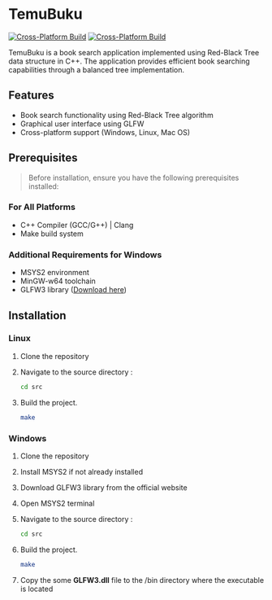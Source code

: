 # TemuBuku
[![Cross-Platform Build](https://github.com/Stroke-Death-A3/TemuBuku/actions/workflows/Compile.yml/badge.svg)](https://github.com/Stroke-Death-A3/TemuBuku/actions/workflows/Compile.yml) 
[![Cross-Platform Build](https://github.com/Stroke-Death-A3/TemuBuku/actions/workflows/Compile.yml/badge.svg?event=release)](https://github.com/Stroke-Death-A3/TemuBuku/actions/workflows/Compile.yml)

TemuBuku is a book search application implemented using Red-Black Tree data structure in C++. The application provides efficient book searching capabilities through a balanced tree implementation. 
## Features

- Book search functionality using Red-Black Tree algorithm
- Graphical user interface using GLFW
- Cross-platform support (Windows, Linux, Mac OS)

## Prerequisites

>Before installation, ensure you have the following prerequisites installed:

### For All Platforms
- C++ Compiler (GCC/G++) | Clang
- Make build system

### Additional Requirements for Windows
- MSYS2 environment
- MinGW-w64 toolchain
- GLFW3 library ([Download here](https://www.glfw.org/download))

## Installation

### Linux
1. Clone the repository
2. Navigate to the source directory :
   
   ```bash
   cd src
4. Build the project.
   
   ```bash
   make
### Windows

1. Clone the repository
2. Install MSYS2 if not already installed
3. Download GLFW3 library from the official website
4. Open MSYS2 terminal
5. Navigate to the source directory :

   ```bash
   cd src
   
7. Build the project.
   
   ```bash
   make
   
7. Copy the some **GLFW3.dll** file to the /bin directory where the executable is located
